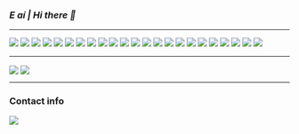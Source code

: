 <!DOCTYPE html>
<html>
    <head>
        <link rel="stylesheet" href="https://cdnjs.cloudflare.com/ajax/libs/font-awesome/4.7.0/css/font-awesome.min.css">
    </head>
    <body>
        <h3><b><i>E aí | Hi there 👋</i></b></h3>
        <hr>
        <div class="row">
            <img src="https://img.shields.io/badge/C++-informational?style=for-the-badge&logo=cplusplus&logoColor=white&color=00599C">
            <img src="https://img.shields.io/badge/CSharp-informational?style=for-the-badge&logo=csharp&logoColor=white&color=512BD4">
            <img src="https://img.shields.io/badge/Unity-informational?style=for-the-badge&logo=unity&logoColor=white&color=000000">
            <img src="https://img.shields.io/badge/C-informational?style=for-the-badge&logo=C&logoColor=white&color=A8B9CC">
            <img src="https://img.shields.io/badge/Python-informational?style=for-the-badge&logo=python&logoColor=white&color=3776AB">
            <img src="https://img.shields.io/badge/Git-informational?style=for-the-badge&logo=Git&logoColor=white&color=F05032">
            <img src="https://img.shields.io/badge/Haskell-informational?style=for-the-badge&logo=haskell&logoColor=white&color=5D4F85">
<!--             <img src="https://img.shields.io/badge/Lisp-informational?style=for-the-badge&logo=lisp&logoColor=white&color=FFFFFF"> -->
<!--             <img src="https://img.shields.io/badge/Prolog-informational?style=for-the-badge&logo=prolog&logoColor=white&color=ee2023"> -->
            <img src="https://img.shields.io/badge/HTML-informational?style=for-the-badge&logo=html5&logoColor=white&color=E34F26">
            <img src="https://img.shields.io/badge/Bash-informational?style=for-the-badge&logo=gnu-bash&logoColor=white&color=4EAA25">
            <img src="https://img.shields.io/badge/SQLite-informational?style=for-the-badge&logo=sqlite&logoColor=white&color=003B57">
            <img src="https://img.shields.io/badge/Cypress-informational?style=for-the-badge&logo=cypress&logoColor=white&color=17202C">
            <img src="https://img.shields.io/badge/Java-informational?style=for-the-badge&logo=java&logoColor=white&color=ec2023">
            <img src="https://img.shields.io/badge/PostgreSQL-informational?style=for-the-badge&logo=postgresql&logoColor=white&color=4169E1">
            <img src="https://img.shields.io/badge/Javascript-informational?style=for-the-badge&logo=javascript&logoColor=white&color=F7DF1E">
            <img src="https://img.shields.io/badge/Typescript-informational?style=for-the-badge&logo=typescript&logoColor=white&color=3178C6">
            <img src="https://img.shields.io/badge/Css-informational?style=for-the-badge&logo=css3&logoColor=white&color=1572B6">
            <img src="https://img.shields.io/badge/Docker-informational?style=for-the-badge&logo=Docker&logoColor=white&color=2496ED">
<!--             <img src="https://img.shields.io/badge/Unreal-informational?style=for-the-badge&logo=unrealengine&logoColor=white&color=0E1128"> -->
            <img src="https://img.shields.io/badge/Rust-informational?style=for-the-badge&logo=rust&logoColor=white&color=F05032">
<!--             <img src="https://img.shields.io/badge/OpenGL-informational?style=for-the-badge&logo=opengl&logoColor=white&color=5586A4"> -->
            <img src="https://img.shields.io/badge/Spring-informational?style=for-the-badge&logo=spring&logoColor=white&color=6DB33F">
            <img src="https://img.shields.io/badge/React-informational?style=for-the-badge&logo=react&logoColor=white&color=61DAFB">
            <img src="https://img.shields.io/badge/Angular-informational?style=for-the-badge&logo=angular&logoColor=white&color=DD0031">
<!--             <img src="https://img.shields.io/badge/Solidity-informational?style=for-the-badge&logo=solidity&logoColor=white&color=363636"> -->
            <img src="https://img.shields.io/badge/Kotlin-informational?style=for-the-badge&logo=kotlin&logoColor=white&color=7F52FF">
            <img src="https://img.shields.io/badge/LaTeX-informational?style=for-the-badge&logo=tex&logoColor=black&color=FFFFFF">
        </div>
        <hr>
        <div class="row">
            <img align="center" src="https://github-readme-stats.vercel.app/api/top-langs/?username=ErFer7&theme=tokyonight&layout=donut-vertical&langs_count=10&count_private=true&hide_border=true"/>
            <img align="center" src="https://github-readme-stats.vercel.app/api/?username=ErFer7&theme=tokyonight&show_icons=true&count_private=true&include_all_commits=true&hide_border=true&show=reviews,discussions_started,discussions_answered,prs_merged,prs_merged_percentage"/>
        </div>
        <hr>
        <h3><b>Contact info</b></h3>
        <div>
            <a href = "mailto:ericfernandes7@gmail.com">
                <img src="https://img.shields.io/badge/-Gmail-%23333?style=for-the-badge&logo=gmail&logoColor=white" target="_blank">
            </a>
        </div>
    </body>
</html>
